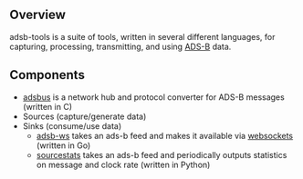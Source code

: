 ## Overview

adsb-tools is a suite of tools, written in several different languages, for capturing, processing, transmitting, and using [ADS-B](https://en.wikipedia.org/wiki/Automatic_dependent_surveillance_%E2%80%93_broadcast) data.


## Components

* [adsbus](adsbus/) is a network hub and protocol converter for ADS-B messages (written in C)
* Sources (capture/generate data)
* Sinks (consume/use data)
	* [adsb-ws](adsb-ws/) takes an ads-b feed and makes it available via [websockets](https://en.wikipedia.org/wiki/WebSocket) (written in Go)
	* [sourcestats](sourcestats/) takes an ads-b feed and periodically outputs statistics on message and clock rate (written in Python)

